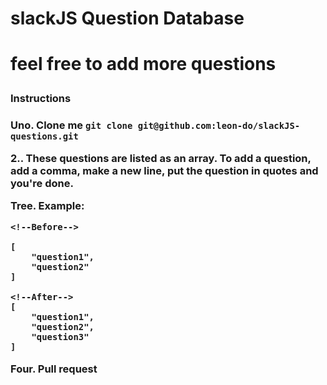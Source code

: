 <h1> slackJS Question Database <h1>

feel free to add more questions

<h3> Instructions <h3>

Uno. Clone me
`git clone git@github.com:leon-do/slackJS-questions.git`


2.. These questions are listed as an array. To add a question, add a comma, make a new line, put the question in quotes and you're done.

Tree. Example:
```
<!--Before-->

[
    "question1",
    "question2"
]

<!--After-->
[
    "question1",
    "question2",
    "question3"
]
```

Four. Pull request
